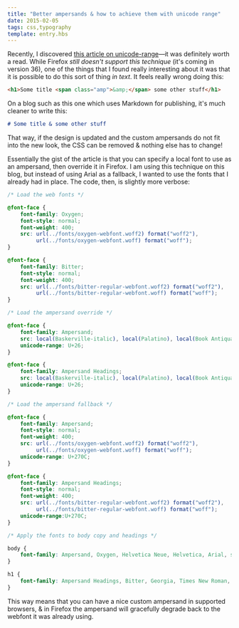 ```yaml
---
title: "Better ampersands & how to achieve them with unicode range"
date: 2015-02-05
tags: css,typography
template: entry.hbs
---
```


Recently, I discovered [this article on unicode-range][1]&mdash;it was
definitely worth a read. While Firefox *still doesn't support this technique*
(it's coming in version 36), one of the things that I found really interesting
about it was that it is possible to do this sort of thing *in text*. It feels
really wrong doing this:

```html
<h1>Some title <span class="amp">&amp;</span> some other stuff</h1>
```

On a blog such as this one which uses Markdown for publishing, it's much cleaner
to write this:

```markdown
# Some title & some other stuff
```

That way, if the design is updated and the custom ampersands do not fit into the
new look, the CSS can be removed & nothing else has to change!

Essentially the gist of the article is that you can specify a local font to use
as an ampersand, then override it in Firefox. I am using this technique on this
blog, but instead of using Arial as a fallback, I wanted to use the fonts that
I already had in place. The code, then, is slightly more verbose:

```css
/* Load the web fonts */

@font-face {
    font-family: Oxygen;
    font-style: normal;
    font-weight: 400;
    src: url(../fonts/oxygen-webfont.woff2) format("woff2"),
         url(../fonts/oxygen-webfont.woff) format("woff");
}

@font-face {
    font-family: Bitter;
    font-style: normal;
    font-weight: 400;
    src: url(../fonts/bitter-regular-webfont.woff2) format("woff2"),
         url(../fonts/bitter-regular-webfont.woff) format("woff");
}

/* Load the ampersand override */

@font-face {
    font-family: Ampersand;
    src: local(Baskerville-italic), local(Palatino), local(Book Antiqua);
    unicode-range: U+26;
}

@font-face {
    font-family: Ampersand Headings;
    src: local(Baskerville-italic), local(Palatino), local(Book Antiqua);
    unicode-range: U+26;
}

/* Load the ampersand fallback */

@font-face {
    font-family: Ampersand;
    font-style: normal;
    font-weight: 400;
    src: url(../fonts/oxygen-webfont.woff2) format("woff2"),
         url(../fonts/oxygen-webfont.woff) format("woff");
    unicode-range: U+270C;
}

@font-face {
    font-family: Ampersand Headings;
    font-style: normal;
    font-weight: 400;
    src: url(../fonts/bitter-regular-webfont.woff2) format("woff2"),
         url(../fonts/bitter-regular-webfont.woff) format("woff");
    unicode-range:U+270C;
}

/* Apply the fonts to body copy and headings */

body {
    font-family: Ampersand, Oxygen, Helvetica Neue, Helvetica, Arial, sans-serif;
}

h1 {
    font-family: Ampersand Headings, Bitter, Georgia, Times New Roman, Times, serif;
}
```

This way means that you can have a nice custom ampersand in supported browsers,
& in Firefox the ampersand will gracefully degrade back to the webfont it was
already using.

[1]: http://24ways.org/2011/creating-custom-font-stacks-with-unicode-range/